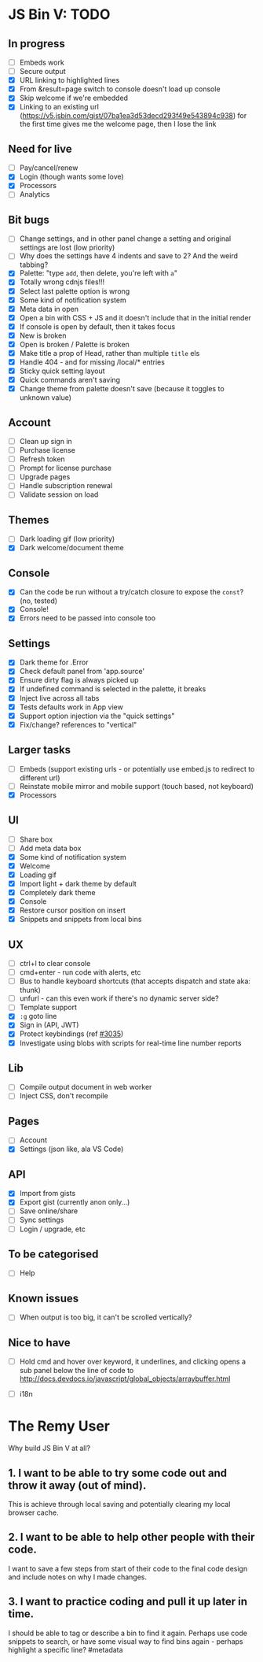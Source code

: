 # JS Bin V: TODO

## In progress

- [ ] Embeds work
- [ ] Secure output
- [x] URL linking to highlighted lines
- [x] From &result=page switch to console doesn't load up console
- [x] Skip welcome if we're embedded
- [x] Linking to an existing url (https://v5.jsbin.com/gist/07ba1ea3d53decd293f49e543894c938) for the first time gives me the welcome page, then I lose the link

## Need for live

- [ ] Pay/cancel/renew
- [x] Login (though wants some love)
- [x] Processors
- [ ] Analytics

## Bit bugs

- [ ] Change settings, and in other panel change a setting and original settings are lost (low priority)
- [ ] Why does the settings have 4 indents and save to 2? And the weird tabbing?
- [x] Palette: "type `add`, then delete, you're left with `a`"
- [x] Totally wrong cdnjs files!!!
- [x] Select last palette option is wrong
- [x] Some kind of notification system
- [x] Meta data in open
- [x] Open a bin with CSS + JS and it doesn't include that in the initial render
- [x] If console is open by default, then it takes focus
- [x] New is broken
- [x] Open is broken / Palette is broken
- [x] Make title a prop of Head, rather than multiple `title` els
- [x] Handle 404 - and for missing /local/* entries
- [x] Sticky quick setting layout
- [x] Quick commands aren't saving
- [x] Change theme from palette doesn't save (because it toggles to unknown value)

## Account

- [ ] Clean up sign in
- [ ] Purchase license
- [ ] Refresh token
- [ ] Prompt for license purchase
- [ ] Upgrade pages
- [ ] Handle subscription renewal
- [ ] Validate session on load

## Themes

- [ ] Dark loading gif (low priority)
- [x] Dark welcome/document theme

## Console

- [x] Can the code be run without a try/catch closure to expose the `const`? (no, tested)
- [x] Console!
- [x] Errors need to be passed into console too

## Settings

- [x] Dark theme for .Error
- [x] Check default panel from 'app.source'
- [x] Ensure dirty flag is always picked up
- [x] If undefined command is selected in the palette, it breaks
- [x] Inject live across all tabs
- [x] Tests defaults work in App view
- [x] Support option injection via the "quick settings"
- [x] Fix/change? references to "vertical"

## Larger tasks

- [ ] Embeds (support existing urls - or potentially use embed.js to redirect to different url)
- [ ] Reinstate mobile mirror and mobile support (touch based, not keyboard)
- [x] Processors

## UI

- [ ] Share box
- [ ] Add meta data box
- [x] Some kind of notification system
- [x] Welcome
- [x] Loading gif
- [x] Import light + dark theme by default
- [x] Completely dark theme
- [x] Console
- [x] Restore cursor position on insert
- [x] Snippets and snippets from local bins

## UX

- [ ] ctrl+l to clear console
- [ ] cmd+enter - run code with alerts, etc
- [ ] Bus to handle keyboard shortcuts (that accepts dispatch and state aka: thunk)
- [ ] unfurl - can this even work if there's no dynamic server side?
- [ ] Template support
- [x] `:g` goto line
- [x] Sign in (API, JWT)
- [x] Protect keybindings (ref [#3035](https://github.com/jsbin/jsbin/issues/3035))
- [x] Investigate using blobs with scripts for real-time line number reports

## Lib

- [ ] Compile output document in web worker
- [ ] Inject CSS, don't recompile

## Pages

- [ ] Account
- [x] Settings (json like, ala VS Code)

## API

- [x] Import from gists
- [x] Export gist (currently anon only…)
- [ ] Save online/share
- [ ] Sync settings
- [ ] Login / upgrade, etc

## To be categorised

- [ ] Help

## Known issues

- [ ] When output is too big, it can't be scrolled vertically?

## Nice to have

- [ ] Hold cmd and hover over keyword, it underlines, and clicking opens a sub panel below the line of code to http://docs.devdocs.io/javascript/global_objects/arraybuffer.html
- [ ] i18n


# The Remy User

Why build JS Bin V at all?

## 1. I want to be able to try some code out and throw it away (out of mind).

This is achieve through local saving and potentially clearing my local browser cache.

## 2. I want to be able to help other people with their code.

I want to save a few steps from start of their code to the final code design and include notes on why I made changes.

## 3. I want to practice coding and pull it up later in time.

I should be able to tag or describe a bin to find it again. Perhaps use code snippets to search, or have some visual way to find bins again - perhaps highlight a specific line? #metadata
